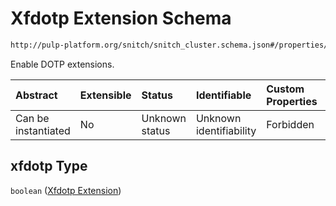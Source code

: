 # Xfdotp Extension Schema

```txt
http://pulp-platform.org/snitch/snitch_cluster.schema.json#/properties/hives/items/properties/cores/items/properties/xfdotp
```

Enable DOTP extensions.

| Abstract            | Extensible | Status         | Identifiable            | Custom Properties | Additional Properties | Access Restrictions | Defined In                                                                       |
| :------------------ | :--------- | :------------- | :---------------------- | :---------------- | :-------------------- | :------------------ | :------------------------------------------------------------------------------- |
| Can be instantiated | No         | Unknown status | Unknown identifiability | Forbidden         | Allowed               | none                | [snitch_cluster.schema.json*](snitch_cluster.schema.json "open original schema") |

## xfdotp Type

`boolean` ([Xfdotp Extension](snitch_cluster-properties-hives-hive-description-properties-cores-core-description-properties-xfdotp-extension.md))

